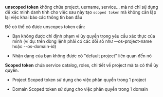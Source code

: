 **unscoped token** không chứa project, uername, service... mà nó chỉ sử dụng để xác minh danh tính cho việc sau này tạo `scoped token` mà không cần lặp lại việc khai báo các thông tin ban đầu

Để có thế có được unscopes token cần:

- Bạn không được chỉ định phạm vi ủy quyền trong yêu cầu xác thực của mình (ví dụ: trên dòng lệnh phải có các đối số như --os-project-name hoặc --os-domain-id)

- Nhận dạng của bạn không được có "default project" liên quan đến nó

**Scoped token** chứa service catalog, roles, chi tiết về project mà ta có thể ủy quyền. 

- Project Scoped token sử dụng cho  việc phân quyền trong 1 project

- Domain Scoped token sử dụng cho việc phân quyền trong 1 domain

